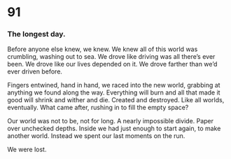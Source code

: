 # 91

### The longest day.

Before anyone else knew, we knew. We knew all of this world was crumbling, washing out to sea. We drove like driving was all there’s ever been. We drove like our lives depended on it. We drove farther than we’d ever driven before.

 Fingers entwined, hand in hand, we raced into the new world, grabbing at anything we found along the way. Everything will burn and all that made it good will shrink and wither and die. Created and destroyed. Like all worlds, eventually. What came after, rushing in to fill the empty space?

Our world was not to be, not for long. A nearly impossible divide. Paper over unchecked depths. Inside we had just enough to start again, to make another world. Instead we spent our last moments on the run. 

We were lost. 